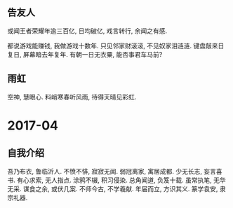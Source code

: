 ## 告友人

或闻王者荣耀年逾三百亿, 日均破亿, 戏言转行, 余闻之有感.

都说游戏能赚钱, 我做游戏十数年.
只见邻家财滚滚, 不见奴家泪涟涟.
键盘敲来日复日, 屏幕暗去年复年.
有朝一日无衣粟, 能否事君车马前?

## 雨虹

空神, 慧眼心.
料峭寒春听风雨, 待得天晴见彩虹.

# 2017-04

## 自我介绍

吾乃布衣, 鲁临沂人.
不愤不悱, 寂寂无闻.
弱冠离家, 寓居成都.
少无长志, 妄言喜书.
有心求索, 无人指点.
涂鸦不辍, 积习侵染.
总角闻道, 负笈十载.
虽常执笔, 无华无采.
谋食之余, 或伏几案.
不师今古, 不学羲献.
年届而立, 方识其义.
篆学袁安, 隶宗礼器.
